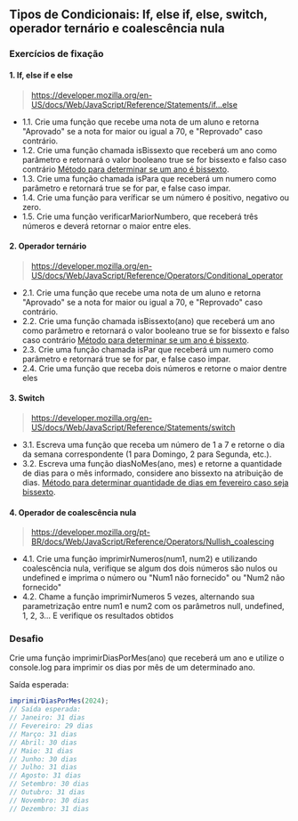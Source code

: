 ## Tipos de Condicionais: If, else if, else, switch, operador ternário e coalescência nula
### Exercícios de fixação

#### 1. If, else if e else
>https://developer.mozilla.org/en-US/docs/Web/JavaScript/Reference/Statements/if...else

* 1.1\. Crie uma função que recebe uma nota de um aluno e retorna "Aprovado" se a nota for maior ou igual a 70, e "Reprovado" caso contrário.
* 1.2\. Crie uma função chamada isBissexto que receberá um ano como parâmetro e retornará o valor booleano true se for bissexto e falso caso contrário [Método para determinar se um ano é bissexto](https://learn.microsoft.com/pt-br/office/troubleshoot/excel/determine-a-leap-year "Ano bissexto").
* 1.3\. Crie uma função chamada isPara que receberá um numero como parâmetro e retornará true se for par, e false caso impar.
* 1.4\. Crie uma função para veríficar se um número é positivo, negativo ou zero.
* 1.5\. Crie uma função verificarMariorNumbero, que receberá três números e deverá retornar o maior entre eles.


#### 2. Operador ternário
>https://developer.mozilla.org/en-US/docs/Web/JavaScript/Reference/Operators/Conditional_operator

* 2.1\. Crie uma função que recebe uma nota de um aluno e retorna "Aprovado" se a nota for maior ou igual a 70, e "Reprovado" caso contrário.
* 2.2\. Crie uma função chamada isBissexto(ano) que receberá um ano como parâmetro e retornará o valor booleano true se for bissexto e falso caso contrário [Método para determinar se um ano é bissexto](https://learn.microsoft.com/pt-br/office/troubleshoot/excel/determine-a-leap-year "Ano bissexto").
* 2.3\. Crie uma função chamada isPar que receberá um numero como parâmetro e retornará true se for par, e false caso impar.
* 2.4\. Crie uma função que receba dois números e retorne o maior dentre eles

#### 3. Switch
>https://developer.mozilla.org/en-US/docs/Web/JavaScript/Reference/Statements/switch

* 3.1\. Escreva uma função que receba um número de 1 a 7 e retorne o dia da semana correspondente (1 para Domingo, 2 para Segunda, etc.).
* 3.2\. Escreva uma função diasNoMes(ano, mes) e retorne a quantidade de dias para o mês informado, considere ano bissexto na atribuição de dias.  [Método para determinar quantidade de dias em fevereiro caso seja bissexto](https://www.brasildefato.com.br/2024/02/29/ano-bissexto-por-que-fevereiro-tem-29-dias-em-2024#:~:text=O%20calend%C3%A1rio%20deste%20ano%20possui%20366%20dias&text=Isso%20ocorre%20por%20conta%20do,civil%20e%20o%20ano%20tr%C3%B3pico. "Fevereiro - Ano bissexto").

#### 4. Operador de coalescência nula
> https://developer.mozilla.org/pt-BR/docs/Web/JavaScript/Reference/Operators/Nullish_coalescing

* 4.1\. Crie uma função imprimirNumeros(num1, num2) e utilizando coalescência nula, verifique se algum dos dois números são nulos ou undefined e imprima o número ou "Num1 não fornecido" ou "Num2 não fornecido"
* 4.2\. Chame a função imprimirNumeros 5 vezes, alternando sua parametrização entre num1 e num2 com os parâmetros null, undefined, 1, 2, 3... E verifique os resultados obtidos 


### Desafio

Crie uma função imprimirDiasPorMes(ano) que receberá um ano e utilize o console.log para imprimir os dias por mês de um determinado ano.

Saída esperada:

```javascript
imprimirDiasPorMes(2024);
// Saída esperada:
// Janeiro: 31 dias
// Fevereiro: 29 dias
// Março: 31 dias
// Abril: 30 dias
// Maio: 31 dias
// Junho: 30 dias
// Julho: 31 dias
// Agosto: 31 dias
// Setembro: 30 dias
// Outubro: 31 dias
// Novembro: 30 dias
// Dezembro: 31 dias
```

